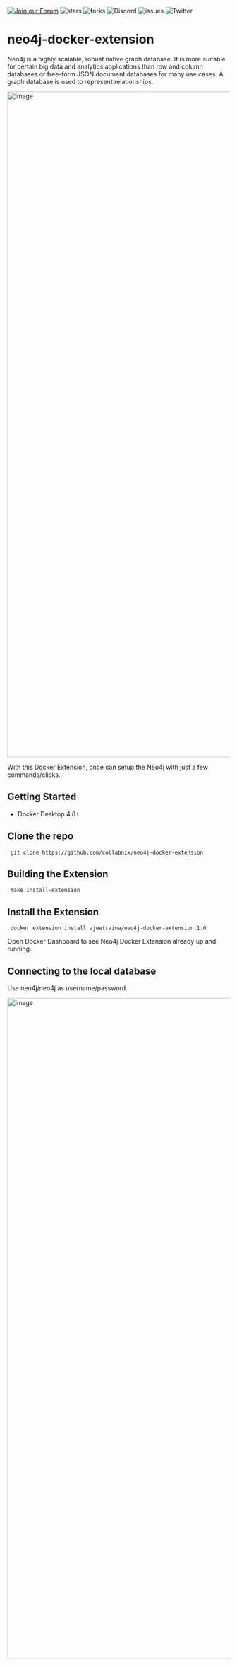 [![Join our Forum](https://img.shields.io/badge/-Join%20our%20Forum-blue)](https://forums.docker.com/c/docker-extensions/62)
![stars](https://img.shields.io/github/stars/collabnix/neo4j-docker-extension)
![forks](https://img.shields.io/github/forks/collabnix/neo4j-docker-extension)
![Discord](https://img.shields.io/discord/1020180904129335379)
![issues](https://img.shields.io/github/issues/collabnix/neo4j-docker-extension)
![Twitter](https://img.shields.io/twitter/follow/collabnix?style=social)


# neo4j-docker-extension



Neo4j is a highly scalable, robust native graph database. It is more suitable for certain big data and analytics applications than row and column databases or free-form JSON document databases for many use cases. 
A graph database is used to represent relationships.

<img width="1507" alt="image" src="https://user-images.githubusercontent.com/34368930/203765682-2e391676-ce54-4424-8594-382a172329f0.png">

With this Docker Extension, once can setup the Neo4j with just a few commands/clicks.



## Getting Started

- Docker Desktop 4.8+

## Clone the repo

```shell
 git clone https://github.com/collabnix/neo4j-docker-extension
 ```
 
 ## Building the Extension
 
 ```
  make install-extension
 ```
 
 ## Install the Extension
 
 ```shell
  docker extension install ajeetraina/neo4j-docker-extension:1.0         
  ```
 
 Open Docker Dashboard to see Neo4j Docker Extension already up and running.
 
 ## Connecting to the local database
 
 Use neo4j/neo4j as username/password.
 
 <img width="1495" alt="image" src="https://user-images.githubusercontent.com/34368930/203767042-3b017a73-ea9c-46cd-b068-73f4e697c517.png">




